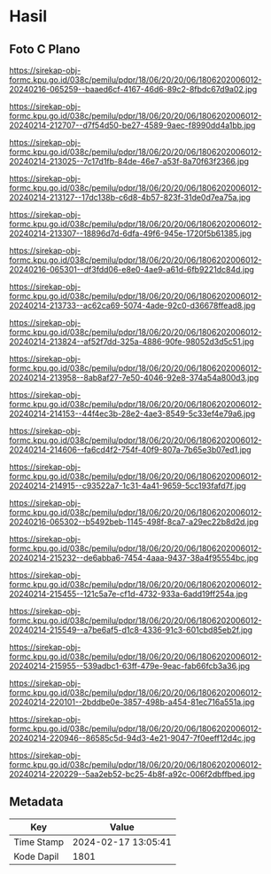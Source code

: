# Hasil

## Foto C Plano

https://sirekap-obj-formc.kpu.go.id/038c/pemilu/pdpr/18/06/20/20/06/1806202006012-20240216-065259--baaed6cf-4167-46d6-89c2-8fbdc67d9a02.jpg

https://sirekap-obj-formc.kpu.go.id/038c/pemilu/pdpr/18/06/20/20/06/1806202006012-20240214-212707--d7f54d50-be27-4589-9aec-f8990dd4a1bb.jpg

https://sirekap-obj-formc.kpu.go.id/038c/pemilu/pdpr/18/06/20/20/06/1806202006012-20240214-213025--7c17d1fb-84de-46e7-a53f-8a70f63f2366.jpg

https://sirekap-obj-formc.kpu.go.id/038c/pemilu/pdpr/18/06/20/20/06/1806202006012-20240214-213127--17dc138b-c6d8-4b57-823f-31de0d7ea75a.jpg

https://sirekap-obj-formc.kpu.go.id/038c/pemilu/pdpr/18/06/20/20/06/1806202006012-20240214-213307--18896d7d-6dfa-49f6-945e-1720f5b61385.jpg

https://sirekap-obj-formc.kpu.go.id/038c/pemilu/pdpr/18/06/20/20/06/1806202006012-20240216-065301--df3fdd06-e8e0-4ae9-a61d-6fb9221dc84d.jpg

https://sirekap-obj-formc.kpu.go.id/038c/pemilu/pdpr/18/06/20/20/06/1806202006012-20240214-213733--ac62ca69-5074-4ade-92c0-d36678ffead8.jpg

https://sirekap-obj-formc.kpu.go.id/038c/pemilu/pdpr/18/06/20/20/06/1806202006012-20240214-213824--af52f7dd-325a-4886-90fe-98052d3d5c51.jpg

https://sirekap-obj-formc.kpu.go.id/038c/pemilu/pdpr/18/06/20/20/06/1806202006012-20240214-213958--8ab8af27-7e50-4046-92e8-374a54a800d3.jpg

https://sirekap-obj-formc.kpu.go.id/038c/pemilu/pdpr/18/06/20/20/06/1806202006012-20240214-214153--44f4ec3b-28e2-4ae3-8549-5c33ef4e79a6.jpg

https://sirekap-obj-formc.kpu.go.id/038c/pemilu/pdpr/18/06/20/20/06/1806202006012-20240214-214606--fa6cd4f2-754f-40f9-807a-7b65e3b07ed1.jpg

https://sirekap-obj-formc.kpu.go.id/038c/pemilu/pdpr/18/06/20/20/06/1806202006012-20240214-214915--c93522a7-1c31-4a41-9659-5cc193fafd7f.jpg

https://sirekap-obj-formc.kpu.go.id/038c/pemilu/pdpr/18/06/20/20/06/1806202006012-20240216-065302--b5492beb-1145-498f-8ca7-a29ec22b8d2d.jpg

https://sirekap-obj-formc.kpu.go.id/038c/pemilu/pdpr/18/06/20/20/06/1806202006012-20240214-215232--de6abba6-7454-4aaa-9437-38a4f95554bc.jpg

https://sirekap-obj-formc.kpu.go.id/038c/pemilu/pdpr/18/06/20/20/06/1806202006012-20240214-215455--121c5a7e-cf1d-4732-933a-6add19ff254a.jpg

https://sirekap-obj-formc.kpu.go.id/038c/pemilu/pdpr/18/06/20/20/06/1806202006012-20240214-215549--a7be6af5-d1c8-4336-91c3-601cbd85eb2f.jpg

https://sirekap-obj-formc.kpu.go.id/038c/pemilu/pdpr/18/06/20/20/06/1806202006012-20240214-215955--539adbc1-63ff-479e-9eac-fab66fcb3a36.jpg

https://sirekap-obj-formc.kpu.go.id/038c/pemilu/pdpr/18/06/20/20/06/1806202006012-20240214-220101--2bddbe0e-3857-498b-a454-81ec716a551a.jpg

https://sirekap-obj-formc.kpu.go.id/038c/pemilu/pdpr/18/06/20/20/06/1806202006012-20240214-220946--86585c5d-94d3-4e21-9047-7f0eeff12d4c.jpg

https://sirekap-obj-formc.kpu.go.id/038c/pemilu/pdpr/18/06/20/20/06/1806202006012-20240214-220229--5aa2eb52-bc25-4b8f-a92c-006f2dbffbed.jpg


## Metadata

| Key        | Value               |
| ---------- | ------------------- |
| Time Stamp | 2024-02-17 13:05:41 |
| Kode Dapil | 1801                |



